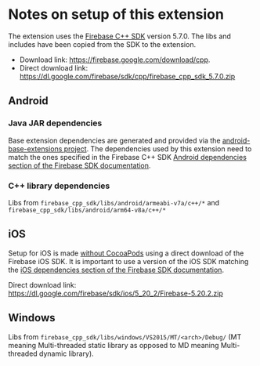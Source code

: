 # Notes on setup of this extension
The extension uses the [Firebase C++ SDK](https://firebase.google.com/docs/cpp/setup) version 5.7.0. The libs and includes have been copied from the SDK to the extension.

* Download link: https://firebase.google.com/download/cpp.
* Direct download link: https://dl.google.com/firebase/sdk/cpp/firebase_cpp_sdk_5.7.0.zip

## Android

### Java JAR dependencies
Base extension dependencies are generated and provided via the [android-base-extensions project](https://github.com/defold/android-base-extensions). The dependencies used by this extension need to match the ones specified in the Firebase C++ SDK [Android dependencies section of the Firebase SDK documentation](https://firebase.google.com/docs/cpp/setup#dependencies_2).

### C++ library dependencies
Libs from `firebase_cpp_sdk/libs/android/armeabi-v7a/c++/*` and `firebase_cpp_sdk/libs/android/arm64-v8a/c++/*`

## iOS
Setup for iOS is made [without CocoaPods](https://firebase.google.com/docs/ios/setup#frameworks) using a direct download of the Firebase iOS SDK. It is important to use a version of the iOS SDK matching the [iOS dependencies section of the Firebase SDK documentation](https://firebase.google.com/docs/cpp/setup#dependencies).

Direct download link: https://dl.google.com/firebase/sdk/ios/5_20_2/Firebase-5.20.2.zip

## Windows
Libs from `firebase_cpp_sdk/libs/windows/VS2015/MT/<arch>/Debug/` (MT meaning Multi-threaded static library as opposed to MD meaning Multi-threaded dynamic library).
